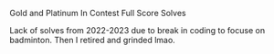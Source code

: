 Gold and Platinum In Contest Full Score Solves

Lack of solves from 2022-2023 due to break in coding to focuse on badminton. Then I retired and grinded lmao.
